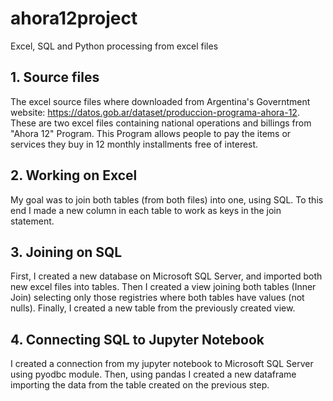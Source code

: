 # ahora12project
 Excel, SQL and Python processing from excel files

## 1. Source files
The excel source files where downloaded from Argentina's Governtment website: https://datos.gob.ar/dataset/produccion-programa-ahora-12. These are two excel files containing national operations and billings from "Ahora 12" Program.  This Program allows people to pay the items or services they buy in 12 monthly installments free of interest.

## 2. Working on Excel
My goal was to join both tables (from both files) into one, using SQL. To this end I made a new column in each table to work as keys in the join statement.

## 3. Joining on SQL
First, I created a new database on Microsoft SQL Server, and imported both new excel files into tables. Then I created a view joining both tables (Inner Join) selecting only those registries where both tables have values (not nulls). Finally, I created a new table from the previously created view.

## 4. Connecting SQL to Jupyter Notebook
I created a connection from my jupyter notebook to Microsoft SQL Server using pyodbc module. Then, using pandas I created a new dataframe importing the data from the table created on the previous step.
